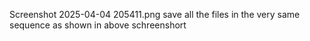 Screenshot 2025-04-04 205411.png
save all the files in the very same sequence as shown in above schreenshort
